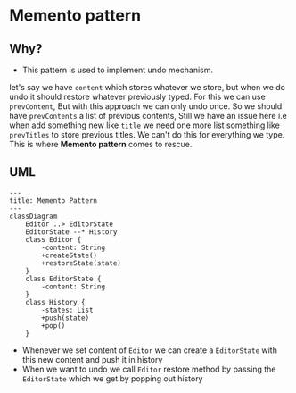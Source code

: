 # Memento pattern

## Why?
* This pattern is used to implement undo mechanism.

let's say we have `content` which stores whatever we store, 
but when we do undo it should restore whatever previously typed.
For this we can use `prevContent`, But with this approach we can only undo once.
So we should have `prevContents` a list of previous contents, Still we have an issue here 
i.e when add something new like `title` we need one more list something like `prevTitles` to store previous titles.
We can't do this for everything we type. This is where **Memento pattern** comes to rescue.

## UML
```mermaid
---
title: Memento Pattern
---
classDiagram
    Editor ..> EditorState
    EditorState --* History
    class Editor {
        -content: String
        +createState()
        +restoreState(state)
    }
    class EditorState {
        -content: String
    }
    class History {
        -states: List
        +push(state)
        +pop()
    }
```

* Whenever we set content of `Editor` we can create a `EditorState` with this new content and push it in history
* When we want to undo we call `Editor` restore method by passing the `EditorState` which we get by popping out history

